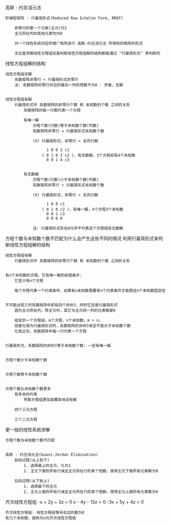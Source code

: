 


高斯 - 约旦消元法

    阶梯型矩阵 - 行最简形式(Reduced Row Echelon Form, RREF)

        非零行的第一个元素(主元)为1
        主元所在列的其他元素均为0

        对一个线性系统对应的增广矩阵进行 高斯-约旦消元法 所得到的矩阵的形式

        无论是求解线性方程组还是判断线性方程组解的结构都是通过 "行最简形式" 来判断的




线性方程组解的结构

    线性方程组无解
        系数矩阵非零行 < 行最简形式非零行
        注: 系数矩阵的零行对应的最后一列的常数不为0 - 矛盾，无解


    线性方程组有解
        行最简形式中 系数矩阵的非零行个数 和 未知数的个数 之间的关系
            系数矩阵的每一行都代表一个方程

            有唯一解
                方程个数(行数)等于未知数个数(列数)
                系数矩阵非零行 = 行最简形式未知数个数

                (X) 行最简形式，非零行 = 总共行数

                      1 0 0 2 c1
                    ( 0 1 0 3 c2 )，有无数解，3个方程却有4个未知数
                      0 0 1 4 c3


            有无数解
                方程个数(行数)小于未知数个数(列数)
                系数矩阵非零行 < 行最简形式未知数个数

                (X) 行最简形式，非零行 < 总共行数

                      1 0 0 c1
                    ( 0 1 0 c2 )，有唯一解，4个方程3个未知数
                      0 0 1 c3
                      0 0 0 0

                注: 行最简形式存在0行并不代表这个方程组有无数解




方程个数与未知数个数不匹配为什么会产生这些不同的情况
    利用行最简形式来判断线性方程组解的结构

    线性方程组有解
        行最简形式中 系数矩阵的非零行个数 和 未知数的个数 之间的关系


    有n个未知数的方程，它有唯一解的前提条件:
        它至少有n个方程

        每个方程代表一个约束条件，如果有n未知数需要有n个约束条件才能把这n个未知数固定住


    不可能出现三列系数矩阵中却有四个非0行，同时它还是行最简形式
        因为主元所在列，除主元外，其它与主元同一列的元素都是0

        给定的一个方程组，m个方程，n个未知数，m > n，
        但是化简为行最简形式时，系数矩阵的非0行肯定不能大于未知数个数
        化简之后，系数矩阵中每一行代表一个方程


    行最简形式，系数矩阵的非0行等于未知数个数: 一定有唯一解


    方程个数少于未知数个数


    方程个数等于未知数个数


    方程个数比未知数个数更多
        有多余的约束
            导致方程组更加高概率地没有解

        四个三元方程

        三个二元方程






更一般的线性系统求解

    方程个数与未知数个数不匹配


    高斯 - 约旦消元法(Guass-Jordan Elimination)
        前向过程(从上到下)
            1. 选择最上的主元，化为1
            2. 主元下面的所有行减去主元所在行的某个倍数，使得主元下面所有元素都为0

        后向过程(从下到上)
            1. 选择最下的主元
            2. 主元上面的所有行减去主元所在行的某个倍数，使得主元上面所有元素都为0



齐次线性方程组
    -x + 2y + 3z = 0
    x - 4y - 13z = 0
    -3x + 5y + 4z = 0

    齐次线性方程组: 线性方程组等号右边的数为0
    有几个未知数，就称为n元齐次线性方程组


